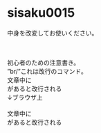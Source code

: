 # sisaku0015
中身を改変してお使いください。

<br/><br/>初心者のための注意書き。<br/>”br/”これは改行のコマンド。<br/>文章中に<br/>があると改行される<br/>↓ブラウザ上<br/><br/>文章中に<br/>があると改行される
